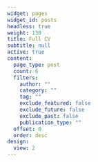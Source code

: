 ```yaml
---
widget: pages
widget_id: posts
headless: true
weight: 130
title: Full CV
subtitle: null
active: true
content:
  page_type: post
  count: 6
  filters:
    author: ""
    category: ""
    tag: ""
    exclude_featured: false
    exclude_future: false
    exclude_past: false
    publication_type: ""
  offset: 0
  order: desc
design:
  view: 2
---
```

